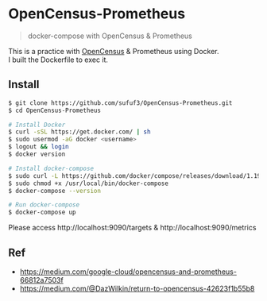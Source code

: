 # OpenCensus-Prometheus
> docker-compose with OpenCensus & Prometheus

This is a practice with [OpenCensus](https://opencensus.io) & Prometheus using Docker.  
I built the Dockerfile to exec it.

## Install
```sh
$ git clone https://github.com/sufuf3/OpenCensus-Prometheus.git
$ cd OpenCensus-Prometheus

# Install Docker
$ curl -sSL https://get.docker.com/ | sh
$ sudo usermod -aG docker <username>
$ logout && login
$ docker version

# Install docker-compose
$ sudo curl -L https://github.com/docker/compose/releases/download/1.19.0/docker-compose-`uname -s`-`uname -m` -o /usr/local/bin/docker-compose
$ sudo chmod +x /usr/local/bin/docker-compose
$ docker-compose --version

# Run docker-compose
$ docker-compose up
```
Please access http://localhost:9090/targets & http://localhost:9090/metrics

## Ref
- https://medium.com/google-cloud/opencensus-and-prometheus-66812a7503f
- https://medium.com/@DazWilkin/return-to-opencensus-42623f1b55b8
